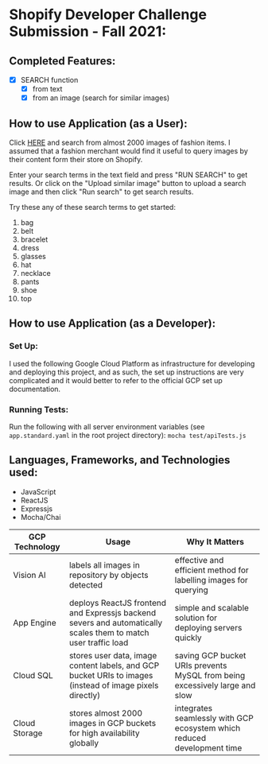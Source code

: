 # Shopify Developer Challenge Submission - Fall 2021:
## Completed Features:
- [x] SEARCH function
    - [x] from text
    - [x] from an image (search for similar images)
    
## How to use Application (as a User):
Click [HERE](https://shopify-dev-challenge-f21.uc.r.appspot.com/) and search from almost 2000 images of fashion items. 
I assumed that a fashion merchant would find it useful to query images by their content form their store on Shopify.

Enter your search terms in the text field and press "RUN SEARCH" to get results. Or click on the "Upload similar image" button to upload a search image and then click "Run search" to get search results.

Try these any of these search terms to get started:

1. bag
2. belt
3. bracelet
4. dress
5. glasses
6. hat
7. necklace
8. pants
9. shoe
10. top

## How to use Application (as a Developer):
### Set Up:
I used the following Google Cloud Platform as infrastructure for developing and deploying this project, and as such, the set up instructions are very complicated and it would better to refer to the official GCP set up documentation.

### Running Tests:
Run the following with all server environment variables (see `app.standard.yaml` in the root project directory):
`mocha test/apiTests.js`

## Languages, Frameworks, and Technologies used:
- JavaScript
- ReactJS
- Expressjs
- Mocha/Chai

| GCP Technology | Usage                                                                                                          | Why It Matters                                                              |
|----------------|----------------------------------------------------------------------------------------------------------------|-----------------------------------------------------------------------------|
| Vision AI      | labels all images in repository by objects detected                                                            | effective and efficient method for labelling images for querying            |
| App Engine     | deploys ReactJS frontend and Expressjs backend severs and automatically scales them to match user traffic load | simple and scalable solution for deploying servers quickly                  |
| Cloud SQL      | stores user data, image content labels, and GCP bucket URIs to images (instead of image pixels directly)       | saving GCP bucket URIs prevents MySQL from being excessively large and slow |
| Cloud Storage  | stores almost 2000 images in GCP buckets for high availability globally                                        | integrates seamlessly with GCP ecosystem which reduced development time     |